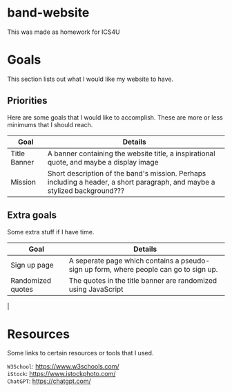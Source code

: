 # band-website
This was made as homework for ICS4U

# Goals
This section lists out what I would like my website to have.
## Priorities
Here are some goals that I would like to accomplish. These are more or less minimums that I should reach.

|    Goal    |    Details    |
|------------|---------------|
|Title Banner| A banner containing the website title, a inspirational quote, and maybe a display image|
|Mission     | Short description of the band's mission. Perhaps including a header, a short paragraph, and maybe a stylized background???|

## Extra goals
Some extra stuff if I have time.

|    Goal    |    Details    |
|------------|---------------|
|Sign up page|A seperate page which contains a pseudo-sign up form, where people can go to sign up.|
|Randomized quotes|The quotes in the title banner are randomized using JavaScript|
|

# Resources
Some links to certain resources or tools that I used.

`W3School`: https://www.w3schools.com/ <br>
`iStock`: https://www.istockphoto.com/ <br>
`ChatGPT`: https://chatgpt.com/ <br>
